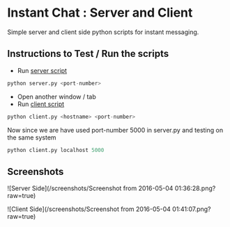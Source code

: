 # Instant Chat : Server and Client

Simple server and client side python scripts for instant messaging.

## Instructions to Test / Run the scripts

+ Run [server script](server.py)
```python
python server.py <port-number>
```
+ Open another window / tab 
+ Run [client script](client.py)
```python
python client.py <hostname> <port-number>
```

Now since we are have used port-number 5000 in server.py and testing on the same system
```python
python client.py localhost 5000
```

## Screenshots

![Server Side](/screenshots/Screenshot from 2016-05-04 01:36:28.png?raw=true)

![Client Side](/screenshots/Screenshot from 2016-05-04 01:41:07.png?raw=true)

